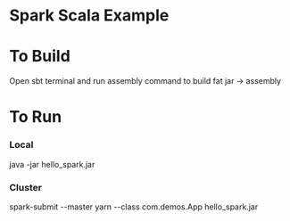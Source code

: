 # Spark Scala Example

# To Build 
Open sbt terminal and run assembly command to build fat jar 
 -> assembly 
 
# To Run

### Local 
java -jar hello_spark.jar  

### Cluster 
spark-submit --master yarn --class com.demos.App hello_spark.jar 
